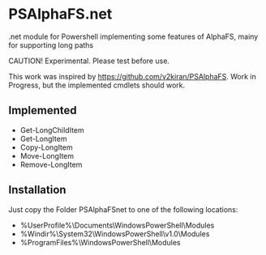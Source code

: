 # PSAlphaFS.net
.net module for Powershell implementing some features of AlphaFS, mainy for supporting long paths

CAUTION! Experimental. Please test before use.

This work was inspired by https://github.com/v2kiran/PSAlphaFS. Work in Progress, but the implemented cmdlets should work.

Implemented
-----------
* Get-LongChildItem
* Get-LongItem
* Copy-LongItem
* Move-LongItem
* Remove-LongItem


Installation
------------
Just copy the Folder PSAlphaFSnet to one of the following locations:
* %UserProfile%\Documents\WindowsPowerShell\Modules
* %Windir%\System32\WindowsPowerShell\v1.0\Modules
* %ProgramFiles%\WindowsPowerShell\Modules
